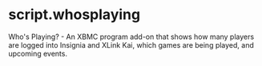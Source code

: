 # script.whosplaying
Who's Playing? - An XBMC program add-on that shows how many players are logged into Insignia and XLink Kai, which games are being played, and upcoming events.
